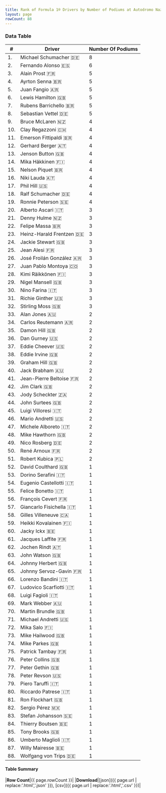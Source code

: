 ```yaml
---
title: Rank of Formula 1® Drivers by Number of Podiums at Autodromo Nazionale di Monza
layout: page
rowCount: 88
---
```


<canvas id="chart" width="400" height="180"></canvas>
<script>
var data = {
    "datasets": [
        {
            "backgroundColor": [
                "#f3a935",
                "#f3a935",
                "#f3a935",
                "#f3a935",
                "#f3a935",
                "#f3a935",
                "#f3a935",
                "#f3a935",
                "#f3a935",
                "#f3a935",
                "#f3a935",
                "#f3a935",
                "#f3a935",
                "#f3a935",
                "#f3a935",
                "#f3a935",
                "#f3a935",
                "#f3a935",
                "#f3a935",
                "#f3a935",
                "#f3a935",
                "#f3a935",
                "#f3a935",
                "#f3a935",
                "#f3a935",
                "#f3a935",
                "#f3a935",
                "#f3a935",
                "#f3a935",
                "#f3a935",
                "#f3a935",
                "#f3a935",
                "#f3a935",
                "#f3a935",
                "#f3a935",
                "#f3a935",
                "#f3a935",
                "#f3a935",
                "#f3a935",
                "#f3a935",
                "#f3a935",
                "#f3a935",
                "#f3a935",
                "#f3a935",
                "#f3a935",
                "#f3a935",
                "#f3a935",
                "#f3a935",
                "#f3a935",
                "#f3a935",
                "#f3a935",
                "#f3a935",
                "#f3a935",
                "#f3a935",
                "#f3a935",
                "#f3a935",
                "#f3a935",
                "#f3a935",
                "#f3a935",
                "#f3a935",
                "#f3a935",
                "#f3a935",
                "#f3a935",
                "#f3a935",
                "#f3a935",
                "#f3a935",
                "#f3a935",
                "#f3a935",
                "#f3a935",
                "#f3a935",
                "#f3a935",
                "#f3a935",
                "#f3a935",
                "#f3a935",
                "#f3a935",
                "#f3a935",
                "#f3a935",
                "#f3a935",
                "#f3a935",
                "#f3a935",
                "#f3a935",
                "#f3a935",
                "#f3a935",
                "#f3a935",
                "#f3a935",
                "#f3a935",
                "#f3a935",
                "#f3a935"
            ],
            "borderColor": [
                "#f68639",
                "#f68639",
                "#f68639",
                "#f68639",
                "#f68639",
                "#f68639",
                "#f68639",
                "#f68639",
                "#f68639",
                "#f68639",
                "#f68639",
                "#f68639",
                "#f68639",
                "#f68639",
                "#f68639",
                "#f68639",
                "#f68639",
                "#f68639",
                "#f68639",
                "#f68639",
                "#f68639",
                "#f68639",
                "#f68639",
                "#f68639",
                "#f68639",
                "#f68639",
                "#f68639",
                "#f68639",
                "#f68639",
                "#f68639",
                "#f68639",
                "#f68639",
                "#f68639",
                "#f68639",
                "#f68639",
                "#f68639",
                "#f68639",
                "#f68639",
                "#f68639",
                "#f68639",
                "#f68639",
                "#f68639",
                "#f68639",
                "#f68639",
                "#f68639",
                "#f68639",
                "#f68639",
                "#f68639",
                "#f68639",
                "#f68639",
                "#f68639",
                "#f68639",
                "#f68639",
                "#f68639",
                "#f68639",
                "#f68639",
                "#f68639",
                "#f68639",
                "#f68639",
                "#f68639",
                "#f68639",
                "#f68639",
                "#f68639",
                "#f68639",
                "#f68639",
                "#f68639",
                "#f68639",
                "#f68639",
                "#f68639",
                "#f68639",
                "#f68639",
                "#f68639",
                "#f68639",
                "#f68639",
                "#f68639",
                "#f68639",
                "#f68639",
                "#f68639",
                "#f68639",
                "#f68639",
                "#f68639",
                "#f68639",
                "#f68639",
                "#f68639",
                "#f68639",
                "#f68639",
                "#f68639",
                "#f68639"
            ],
            "borderWidth": 1,
            "data": [
                8.0,
                6.0,
                5.0,
                5.0,
                5.0,
                5.0,
                5.0,
                5.0,
                4.0,
                4.0,
                4.0,
                4.0,
                4.0,
                4.0,
                4.0,
                4.0,
                4.0,
                4.0,
                4.0,
                3.0,
                3.0,
                3.0,
                3.0,
                3.0,
                3.0,
                3.0,
                3.0,
                3.0,
                3.0,
                3.0,
                3.0,
                3.0,
                2.0,
                2.0,
                2.0,
                2.0,
                2.0,
                2.0,
                2.0,
                2.0,
                2.0,
                2.0,
                2.0,
                2.0,
                2.0,
                2.0,
                2.0,
                2.0,
                2.0,
                2.0,
                2.0,
                1.0,
                1.0,
                1.0,
                1.0,
                1.0,
                1.0,
                1.0,
                1.0,
                1.0,
                1.0,
                1.0,
                1.0,
                1.0,
                1.0,
                1.0,
                1.0,
                1.0,
                1.0,
                1.0,
                1.0,
                1.0,
                1.0,
                1.0,
                1.0,
                1.0,
                1.0,
                1.0,
                1.0,
                1.0,
                1.0,
                1.0,
                1.0,
                1.0,
                1.0,
                1.0,
                1.0,
                1.0
            ],
            "label": "Number Of Podiums"
        }
    ],
    "labels": [
        "Michael Schumacher",
        "Fernando Alonso",
        "Alain Prost",
        "Ayrton Senna",
        "Juan Fangio",
        "Lewis Hamilton",
        "Rubens Barrichello",
        "Sebastian Vettel",
        "Bruce McLaren",
        "Clay Regazzoni",
        "Emerson Fittipaldi",
        "Gerhard Berger",
        "Jenson Button",
        "Mika Häkkinen",
        "Nelson Piquet",
        "Niki Lauda",
        "Phil Hill",
        "Ralf Schumacher",
        "Ronnie Peterson",
        "Alberto Ascari",
        "Denny Hulme",
        "Felipe Massa",
        "Heinz-Harald Frentzen",
        "Jackie Stewart",
        "Jean Alesi",
        "José Froilán González",
        "Juan Pablo Montoya",
        "Kimi Räikkönen",
        "Nigel Mansell",
        "Nino Farina",
        "Richie Ginther",
        "Stirling Moss",
        "Alan Jones",
        "Carlos Reutemann",
        "Damon Hill",
        "Dan Gurney",
        "Eddie Cheever",
        "Eddie Irvine",
        "Graham Hill",
        "Jack Brabham",
        "Jean-Pierre Beltoise",
        "Jim Clark",
        "Jody Scheckter",
        "John Surtees",
        "Luigi Villoresi",
        "Mario Andretti",
        "Michele Alboreto",
        "Mike Hawthorn",
        "Nico Rosberg",
        "René Arnoux",
        "Robert Kubica",
        "David Coulthard",
        "Dorino Serafini",
        "Eugenio Castellotti",
        "Felice Bonetto",
        "François Cevert",
        "Giancarlo Fisichella",
        "Gilles Villeneuve",
        "Heikki Kovalainen",
        "Jacky Ickx",
        "Jacques Laffite",
        "Jochen Rindt",
        "John Watson",
        "Johnny Herbert",
        "Johnny Servoz-Gavin",
        "Lorenzo Bandini",
        "Ludovico Scarfiotti",
        "Luigi Fagioli",
        "Mark Webber",
        "Martin Brundle",
        "Michael Andretti",
        "Mika Salo",
        "Mike Hailwood",
        "Mike Parkes",
        "Patrick Tambay",
        "Peter Collins",
        "Peter Gethin",
        "Peter Revson",
        "Piero Taruffi",
        "Riccardo Patrese",
        "Ron Flockhart",
        "Sergio Pérez",
        "Stefan Johansson",
        "Thierry Boutsen",
        "Tony Brooks",
        "Umberto Maglioli",
        "Willy Mairesse",
        "Wolfgang von Trips"
    ]
};
var options = {
  legend: {
    display: false
  },
  scales: {
    xAxes: [{
      ticks: {
        beginAtZero: true,
        maxRotation: 180,
        display: window.innerWidth > 800
      }
    }],
    yAxes: [{
      ticks: {
        beginAtZero: true
      }
    }]
  },
  onResize: function(chart, size) {
    chart.options.scales.xAxes[0].ticks.display = size.width > 800;
  }
};
var chart = new Chart("chart", {
    data: data,
    type: 'bar',
    options: options
});
</script>

<!-- div id="chart-navigation">
<button onclick="window.location = chart.toBase64Image();">Save as Image</button>
<button onclick="window.location = chart.toBase64Image();">Hello</button>
<button onclick="window.location = chart.toBase64Image();">Hello</button>
<select>
<option>one</option>
<option>two</option>
<option>three</option>
</select>
</div -->




### Data Table

| # | Driver | Number Of Podiums |
|--|--|--|
| 1. | Michael Schumacher 🇩🇪 | 8 |
| 2. | Fernando Alonso 🇪🇸 | 6 |
| 3. | Alain Prost 🇫🇷 | 5 |
| 4. | Ayrton Senna 🇧🇷 | 5 |
| 5. | Juan Fangio 🇦🇷 | 5 |
| 6. | Lewis Hamilton 🇬🇧 | 5 |
| 7. | Rubens Barrichello 🇧🇷 | 5 |
| 8. | Sebastian Vettel 🇩🇪 | 5 |
| 9. | Bruce McLaren 🇳🇿 | 4 |
| 10. | Clay Regazzoni 🇨🇭 | 4 |
| 11. | Emerson Fittipaldi 🇧🇷 | 4 |
| 12. | Gerhard Berger 🇦🇹 | 4 |
| 13. | Jenson Button 🇬🇧 | 4 |
| 14. | Mika Häkkinen 🇫🇮 | 4 |
| 15. | Nelson Piquet 🇧🇷 | 4 |
| 16. | Niki Lauda 🇦🇹 | 4 |
| 17. | Phil Hill 🇺🇸 | 4 |
| 18. | Ralf Schumacher 🇩🇪 | 4 |
| 19. | Ronnie Peterson 🇸🇪 | 4 |
| 20. | Alberto Ascari 🇮🇹 | 3 |
| 21. | Denny Hulme 🇳🇿 | 3 |
| 22. | Felipe Massa 🇧🇷 | 3 |
| 23. | Heinz-Harald Frentzen 🇩🇪 | 3 |
| 24. | Jackie Stewart 🇬🇧 | 3 |
| 25. | Jean Alesi 🇫🇷 | 3 |
| 26. | José Froilán González 🇦🇷 | 3 |
| 27. | Juan Pablo Montoya 🇨🇴 | 3 |
| 28. | Kimi Räikkönen 🇫🇮 | 3 |
| 29. | Nigel Mansell 🇬🇧 | 3 |
| 30. | Nino Farina 🇮🇹 | 3 |
| 31. | Richie Ginther 🇺🇸 | 3 |
| 32. | Stirling Moss 🇬🇧 | 3 |
| 33. | Alan Jones 🇦🇺 | 2 |
| 34. | Carlos Reutemann 🇦🇷 | 2 |
| 35. | Damon Hill 🇬🇧 | 2 |
| 36. | Dan Gurney 🇺🇸 | 2 |
| 37. | Eddie Cheever 🇺🇸 | 2 |
| 38. | Eddie Irvine 🇬🇧 | 2 |
| 39. | Graham Hill 🇬🇧 | 2 |
| 40. | Jack Brabham 🇦🇺 | 2 |
| 41. | Jean-Pierre Beltoise 🇫🇷 | 2 |
| 42. | Jim Clark 🇬🇧 | 2 |
| 43. | Jody Scheckter 🇿🇦 | 2 |
| 44. | John Surtees 🇬🇧 | 2 |
| 45. | Luigi Villoresi 🇮🇹 | 2 |
| 46. | Mario Andretti 🇺🇸 | 2 |
| 47. | Michele Alboreto 🇮🇹 | 2 |
| 48. | Mike Hawthorn 🇬🇧 | 2 |
| 49. | Nico Rosberg 🇩🇪 | 2 |
| 50. | René Arnoux 🇫🇷 | 2 |
| 51. | Robert Kubica 🇵🇱 | 2 |
| 52. | David Coulthard 🇬🇧 | 1 |
| 53. | Dorino Serafini 🇮🇹 | 1 |
| 54. | Eugenio Castellotti 🇮🇹 | 1 |
| 55. | Felice Bonetto 🇮🇹 | 1 |
| 56. | François Cevert 🇫🇷 | 1 |
| 57. | Giancarlo Fisichella 🇮🇹 | 1 |
| 58. | Gilles Villeneuve 🇨🇦 | 1 |
| 59. | Heikki Kovalainen 🇫🇮 | 1 |
| 60. | Jacky Ickx 🇧🇪 | 1 |
| 61. | Jacques Laffite 🇫🇷 | 1 |
| 62. | Jochen Rindt 🇦🇹 | 1 |
| 63. | John Watson 🇬🇧 | 1 |
| 64. | Johnny Herbert 🇬🇧 | 1 |
| 65. | Johnny Servoz-Gavin 🇫🇷 | 1 |
| 66. | Lorenzo Bandini 🇮🇹 | 1 |
| 67. | Ludovico Scarfiotti 🇮🇹 | 1 |
| 68. | Luigi Fagioli 🇮🇹 | 1 |
| 69. | Mark Webber 🇦🇺 | 1 |
| 70. | Martin Brundle 🇬🇧 | 1 |
| 71. | Michael Andretti 🇺🇸 | 1 |
| 72. | Mika Salo 🇫🇮 | 1 |
| 73. | Mike Hailwood 🇬🇧 | 1 |
| 74. | Mike Parkes 🇬🇧 | 1 |
| 75. | Patrick Tambay 🇫🇷 | 1 |
| 76. | Peter Collins 🇬🇧 | 1 |
| 77. | Peter Gethin 🇬🇧 | 1 |
| 78. | Peter Revson 🇺🇸 | 1 |
| 79. | Piero Taruffi 🇮🇹 | 1 |
| 80. | Riccardo Patrese 🇮🇹 | 1 |
| 81. | Ron Flockhart 🇬🇧 | 1 |
| 82. | Sergio Pérez 🇲🇽 | 1 |
| 83. | Stefan Johansson 🇸🇪 | 1 |
| 84. | Thierry Boutsen 🇧🇪 | 1 |
| 85. | Tony Brooks 🇬🇧 | 1 |
| 86. | Umberto Maglioli 🇮🇹 | 1 |
| 87. | Willy Mairesse 🇧🇪 | 1 |
| 88. | Wolfgang von Trips 🇩🇪 | 1 |

#### Table Summary

|**Row Count**|{{ page.rowCount }}|
|**Download**|[json]({{ page.url | replace:'.html','.json' }}), [csv]({{ page.url | replace:'.html','.csv' }})|
